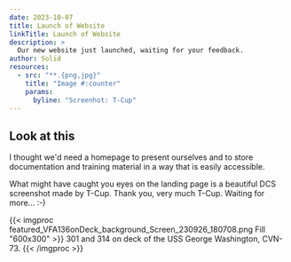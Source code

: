 ```yaml
---
date: 2023-10-07
title: Launch of Website
linkTitle: Launch of Website
description: >
  Our new website just launched, waiting for your feedback.
author: Solid
resources:
  - src: "**.{png,jpg}"
    title: "Image #:counter"
    params:
      byline: "Screenhot: T-Cup"
---
```

## Look at this

I thought we'd need a homepage to present ourselves and to store documentation and training material in a way that is easily accessible.

What might have caught you eyes on the landing page is a beautiful DCS screenshot made by T-Cup. Thank you, very much T-Cup. Waiting for more... :-) 

{{< imgproc featured_VFA136onDeck_background_Screen_230926_180708.png Fill "600x300" >}}
301 and 314 on deck of the USS George Washington, CVN-73.
{{< /imgproc >}}

